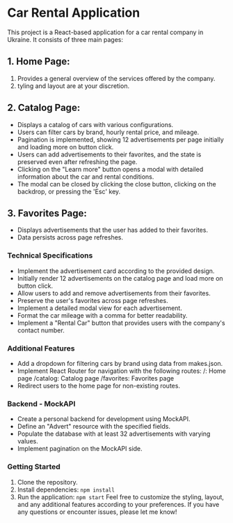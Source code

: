 # Car Rental Application

This project is a React-based application for a car rental company in Ukraine.
It consists of three main pages:

## 1. Home Page:

1. Provides a general overview of the services offered by the company.
2. tyling and layout are at your discretion.

## 2. Catalog Page:

- Displays a catalog of cars with various configurations.
- Users can filter cars by brand, hourly rental price, and mileage.
- Pagination is implemented, showing 12 advertisements per page initially and
  loading more on button click.
- Users can add advertisements to their favorites, and the state is preserved
  even after refreshing the page.
- Clicking on the "Learn more" button opens a modal with detailed information
  about the car and rental conditions.
- The modal can be closed by clicking the close button, clicking on the
  backdrop, or pressing the 'Esc' key.

## 3. Favorites Page:

- Displays advertisements that the user has added to their favorites.
- Data persists across page refreshes.

### Technical Specifications

- Implement the advertisement card according to the provided design.
- Initially render 12 advertisements on the catalog page and load more on button
  click.
- Allow users to add and remove advertisements from their favorites.
- Preserve the user's favorites across page refreshes.
- Implement a detailed modal view for each advertisement.
- Format the car mileage with a comma for better readability.
- Implement a "Rental Car" button that provides users with the company's contact
  number.

### Additional Features

- Add a dropdown for filtering cars by brand using data from makes.json.
- Implement React Router for navigation with the following routes: /: Home page
  /catalog: Catalog page /favorites: Favorites page
- Redirect users to the home page for non-existing routes.

### Backend - MockAPI

- Create a personal backend for development using MockAPI.
- Define an "Advert" resource with the specified fields.
- Populate the database with at least 32 advertisements with varying values.
- Implement pagination on the MockAPI side.

### Getting Started

1. Clone the repository.
2. Install dependencies: `npm install`
3. Run the application: `npm start` Feel free to customize the styling, layout,
   and any additional features according to your preferences. If you have any
   questions or encounter issues, please let me know!
